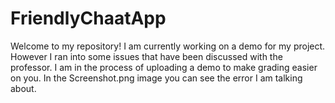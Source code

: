 # FriendlyChaatApp
Welcome to my repository!
I am currently working on a demo for my project. However I ran into some issues that have been discussed with the professor. I am in the process of uploading a demo to make
grading easier on you. In the Screenshot.png image you can see the error I am talking about.
